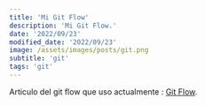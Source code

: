```yaml
---
title: 'Mi Git Flow'
description: 'Mi Git Flow.'
date: '2022/09/23'
modified_date: '2022/09/23'
image: /assets/images/posts/git.png
subtitle: 'git'
tags: 'git'
---
```


Articulo del git flow que uso actualmente : [Git Flow](https://render.com/blog/git-organized-a-better-git-flow).
